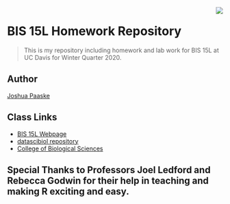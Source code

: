<img src="icon.png" align="right" />

# BIS 15L Homework Repository  

> This is my repository including homework and lab work for BIS 15L at UC Davis for Winter Quarter 2020.  

## Author

[Joshua Paaske](mailto:jjpaaske@ucdavis.edu)  

## Class Links

* [BIS 15L Webpage](https://jmledford3115.github.io/datascibiol/)
* [datascibiol repository](https://github.com/jmledford3115/datascibiol)
* [College of Biological Sciences](https://biology.ucdavis.edu/)

## Special Thanks to Professors Joel Ledford and Rebecca Godwin for their help in teaching and making R exciting and easy.
